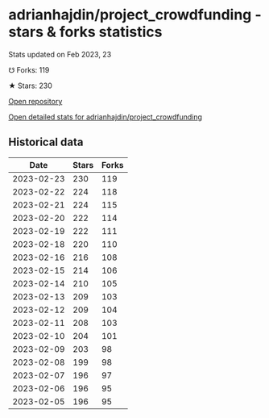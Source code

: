 # adrianhajdin/project_crowdfunding - stars & forks statistics

Stats updated on Feb 2023, 23

☋ Forks: 119

★ Stars: 230

[Open repository](https://github.com/adrianhajdin/project_crowdfunding)

[Open detailed stats for adrianhajdin/project_crowdfunding](https://reviewgithub.com/rep/adrianhajdin/project_crowdfunding)

## Historical data
| Date | Stars | Forks |
|------|-------|-------|
| 2023-02-23 | 230 | 119 | 
| 2023-02-22 | 224 | 118 | 
| 2023-02-21 | 224 | 115 | 
| 2023-02-20 | 222 | 114 | 
| 2023-02-19 | 222 | 111 | 
| 2023-02-18 | 220 | 110 | 
| 2023-02-16 | 216 | 108 | 
| 2023-02-15 | 214 | 106 | 
| 2023-02-14 | 210 | 105 | 
| 2023-02-13 | 209 | 103 | 
| 2023-02-12 | 209 | 104 | 
| 2023-02-11 | 208 | 103 | 
| 2023-02-10 | 204 | 101 | 
| 2023-02-09 | 203 | 98 | 
| 2023-02-08 | 199 | 98 | 
| 2023-02-07 | 196 | 97 | 
| 2023-02-06 | 196 | 95 | 
| 2023-02-05 | 196 | 95 | 

